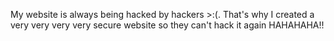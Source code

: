 My website is always being hacked by hackers >:(. That's why I created a very very very very secure website so they can't hack it again HAHAHAHA!!
